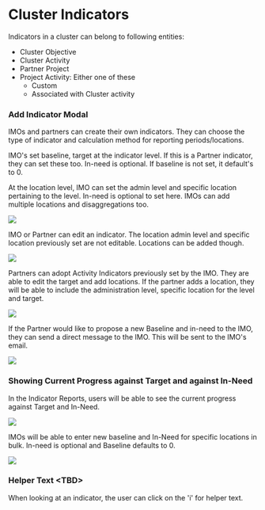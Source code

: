# Cluster Indicators

Indicators in a cluster can belong to following entities:

* Cluster Objective
* Cluster Activity
* Partner Project
* Project Activity: Either one of these
  * Custom
  * Associated with Cluster activity



### Add Indicator Modal

IMOs and partners can create their own indicators. They can choose the type of indicator and calculation method for reporting periods/locations.

IMO's set baseline, target at the indicator level. If this is a Partner indicator, they can set these too. In-need is optional. If baseline is not set, it default's to 0.

At the location level, IMO can set the admin level and specific location pertaining to the level. In-need is optional to set here. IMOs can add multiple locations and disaggregations too.

 

![](../../.gitbook/assets/screen-shot-2018-03-09-at-4.12.43-pm.png)

IMO or Partner can edit an indicator. The location admin level and specific location previously set are not editable. Locations can be added though.

![](../../.gitbook/assets/screen-shot-2018-03-09-at-4.21.14-pm.png)

Partners can adopt Activity Indicators previously set by the IMO. They are able to edit the target and add locations. If the partner adds a location, they will be able to include the administration level, specific location for the level and target. 



![](../../.gitbook/assets/screen-shot-2018-03-09-at-4.26.29-pm.png)



If the Partner would like to propose a new Baseline and in-need to the IMO, they can send a direct message to the IMO. This will be sent to the IMO's email.

![](../../.gitbook/assets/screen-shot-2018-03-09-at-4.32.32-pm.png)



### Showing Current Progress against Target and against In-Need

In the Indicator Reports, users will be able to see the current progress against Target and In-Need.

![](../../.gitbook/assets/screen-shot-2018-03-09-at-4.35.38-pm.png)

IMOs will be able to enter new baseline and In-Need for specific locations in bulk. In-need is optional and Baseline defaults to 0.

![](../../.gitbook/assets/screen-shot-2018-03-09-at-4.36.52-pm.png)



### Helper Text &lt;TBD&gt;

When looking at an indicator, the user can click on the 'i' for helper text.



